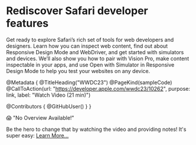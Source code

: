 # Rediscover Safari developer features

Get ready to explore Safari’s rich set of tools for web developers and designers. Learn how you can inspect web content, find out about Responsive Design Mode and WebDriver, and get started with simulators and devices. We’ll also show you how to pair with Vision Pro, make content inspectable in your apps, and use Open with Simulator in Responsive Design Mode to help you test your websites on any device.

@Metadata {
   @TitleHeading("WWDC23")
   @PageKind(sampleCode)
   @CallToAction(url: "https://developer.apple.com/wwdc23/10262", purpose: link, label: "Watch Video (21 min)")

   @Contributors {
      @GitHubUser(<replace this with your GitHub handle>)
   }
}

😱 "No Overview Available!"

Be the hero to change that by watching the video and providing notes! It's super easy:
 [Learn More…](https://wwdcnotes.com/documentation/wwdcnotes/contributing)
